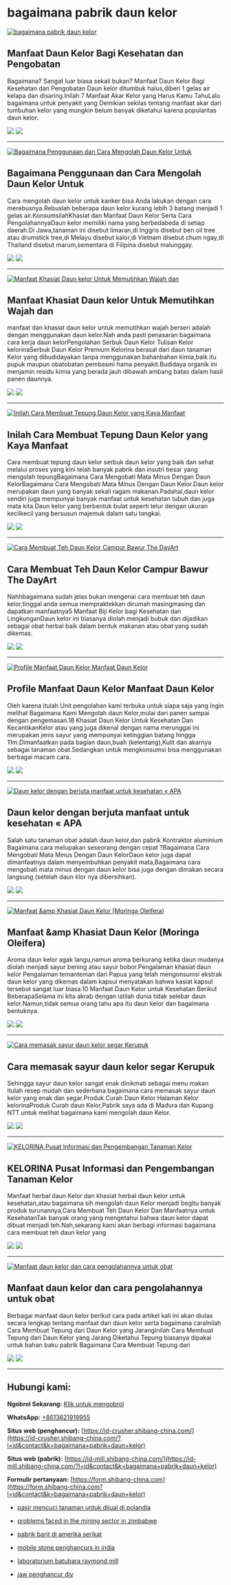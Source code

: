 # bagaimana pabrik daun kelor

<a href="https://swt.shibang-china.com/?l=id&img&k=bagaimana+pabrik+daun+kelor" target="_blank">![bagaimana pabrik daun kelor](http://static.shibang-china.com/all-800x300/161.jpg)</a>

## Manfaat Daun Kelor Bagi Kesehatan dan Pengobatan
Bagaimana? Sangat luar biasa sekali bukan? Manfaat Daun Kelor Bagi Kesehatan dan Pengobatan Daun kelor ditumbuk halus,diberi 1 gelas air kelapa dan disaring.Inilah 7 Manfaat Akar Kelor yang Harus Kamu TahuLalu bagaimana untuk penyakit yang Demikian sekilas tentang manfaat akar dari tumbuhan kelor yang mungkin belum banyak diketahui karena popularitas daun kelor.


<a href="https://whatsapp.shibangsoft.com/WhatsApp.php" target="_blank" title="WhatsApp">![](http://static.shibang-china.com/icon/whatsapp.png)</a> <a href="https://swt.shibang-china.com/?l=id&icon&k=bagaimana+pabrik+daun+kelor" target="_blank">![](http://static.shibang-china.com/icon/chat-id.png)</a>

---

<a href="https://swt.shibang-china.com/?l=id&img&k=bagaimana+pabrik+daun+kelor" target="_blank">![Bagaimana Penggunaan dan Cara Mengolah Daun Kelor Untuk](http://static.shibang-china.com/all-800x300/271.jpg)</a>

## Bagaimana Penggunaan dan Cara Mengolah Daun Kelor Untuk
Cara mengolah daun kelor untuk kanker bisa Anda lakukan dengan cara merebusnya.Rebuslah beberapa daun kelor kurang lebih 3 batang menjadi 1 gelas air.KonsumsilahKhasiat dan Manfaat Daun Kelor Serta Cara PengolahannyaDaun kelor memiliki nama yang berbedabeda di setiap daerah.Di Jawa,tanaman ini disebut limaran,di Inggris disebut ben oil tree atau drumstick tree,di Melayu disebut kalor,di Vietnam disebut chum ngay,di Thailand disebut marum,sementara di Filipina disebut malunggay.


<a href="https://whatsapp.shibangsoft.com/WhatsApp.php" target="_blank" title="WhatsApp">![](http://static.shibang-china.com/icon/whatsapp.png)</a> <a href="https://swt.shibang-china.com/?l=id&icon&k=bagaimana+pabrik+daun+kelor" target="_blank">![](http://static.shibang-china.com/icon/chat-id.png)</a>

---

<a href="https://swt.shibang-china.com/?l=id&img&k=bagaimana+pabrik+daun+kelor" target="_blank">![Manfaat Khasiat Daun kelor Untuk Memutihkan Wajah dan](http://static.shibang-china.com/all-800x300/924.jpg)</a>

## Manfaat Khasiat Daun kelor Untuk Memutihkan Wajah dan
manfaat dan khasiat daun kelor untuk memutihkan wajah berseri adalah dengan menggunakan daun kelor.Nah anda pasti penasaran bagaimana cara kerja daun kelorPengolahan Serbuk Daun Kelor Tulisan Kelor kelorinaSerbuk Daun Kelor Premium Kelorina berasal dari daun tanaman Kelor yang dibudidayakan tanpa menggunakan bahanbahan kimia,baik itu pupuk maupun obatobatan pembasmi hama penyakit.Budidaya organik ini menjamin residu kimia yang berada jauh dibawah ambang batas dalam hasil panen daunnya.


<a href="https://whatsapp.shibangsoft.com/WhatsApp.php" target="_blank" title="WhatsApp">![](http://static.shibang-china.com/icon/whatsapp.png)</a> <a href="https://swt.shibang-china.com/?l=id&icon&k=bagaimana+pabrik+daun+kelor" target="_blank">![](http://static.shibang-china.com/icon/chat-id.png)</a>

---

<a href="https://swt.shibang-china.com/?l=id&img&k=bagaimana+pabrik+daun+kelor" target="_blank">![Inilah Cara Membuat Tepung Daun Kelor yang Kaya Manfaat](http://static.shibang-china.com/all-800x300/515.jpg)</a>

## Inilah Cara Membuat Tepung Daun Kelor yang Kaya Manfaat
Cara membuat tepung daun kelor serbuk daun kelor yang baik dan sehat melalui proses yang kini telah banyak pabrik dan insutri besar yang mengolah tepungBagaimana Cara Mengobati Mata Minus Dengan Daun KelorBagaimana Cara Mengobati Mata Minus Dengan Daun Kelor.Daun kelor merupakan daun yang banyak sekali ragam makanan.Padahal,daun kelor sendiri juga mempunyai banyak manfaat untuk kesehatan tubuh dan juga mata kita.Daun kelor yang berbentuk bulat seperti telur dengan ukuran kecilkecil yang bersusun majemuk dalam satu tangkai.


<a href="https://whatsapp.shibangsoft.com/WhatsApp.php" target="_blank" title="WhatsApp">![](http://static.shibang-china.com/icon/whatsapp.png)</a> <a href="https://swt.shibang-china.com/?l=id&icon&k=bagaimana+pabrik+daun+kelor" target="_blank">![](http://static.shibang-china.com/icon/chat-id.png)</a>

---

<a href="https://swt.shibang-china.com/?l=id&img&k=bagaimana+pabrik+daun+kelor" target="_blank">![Cara Membuat Teh Daun Kelor Campur Bawur The DayArt](http://static.shibang-china.com/all-800x300/614.jpg)</a>

## Cara Membuat Teh Daun Kelor Campur Bawur The DayArt
Nahhbagaimana sudah jelas bukan mengenai cara membuat teh daun kelor,tinggal anda semua mempraktekkan dirumah masingmasing dan dapatkan manfaatnya5 Manfaat Biji Kelor bagi Kesehatan dan LingkunganDaun kelor ini biasanya diolah menjadi bubuk dan dijadikan sebagai obat herbal baik dalam bentuk makanan atau obat yang sudah dikemas.


<a href="https://whatsapp.shibangsoft.com/WhatsApp.php" target="_blank" title="WhatsApp">![](http://static.shibang-china.com/icon/whatsapp.png)</a> <a href="https://swt.shibang-china.com/?l=id&icon&k=bagaimana+pabrik+daun+kelor" target="_blank">![](http://static.shibang-china.com/icon/chat-id.png)</a>

---

<a href="https://swt.shibang-china.com/?l=id&img&k=bagaimana+pabrik+daun+kelor" target="_blank">![Profile Manfaat Daun Kelor Manfaat Daun Kelor](http://static.shibang-china.com/all-800x300/306.jpg)</a>

## Profile Manfaat Daun Kelor Manfaat Daun Kelor
Oleh karena itulah Unit pengolahan kami terbuka untuk siapa saja yang ingin melihat Bagaimana Kami Mengolah daun Kelor,mulai dari panen sampai dengan pengemasan.18 Khasiat Daun Kelor Untuk Kesehatan Dan KecantikanKelor atau yang juga dikenal dengan nama merunggai ini merupakan jenis sayur yang mempunyai ketinggian batang hingga 11m.Dimanfaatkan pada bagian daun,buah (kelentang),Kulit dan akarnya sebagai tanaman obat.Sedangkan untuk mengkonsumsi bisa menggunakan berbagai macam cara.


<a href="https://whatsapp.shibangsoft.com/WhatsApp.php" target="_blank" title="WhatsApp">![](http://static.shibang-china.com/icon/whatsapp.png)</a> <a href="https://swt.shibang-china.com/?l=id&icon&k=bagaimana+pabrik+daun+kelor" target="_blank">![](http://static.shibang-china.com/icon/chat-id.png)</a>

---

<a href="https://swt.shibang-china.com/?l=id&img&k=bagaimana+pabrik+daun+kelor" target="_blank">![Daun kelor dengan berjuta manfaat untuk kesehatan « APA](http://static.shibang-china.com/all-800x300/575.jpg)</a>

## Daun kelor dengan berjuta manfaat untuk kesehatan « APA
Salah satu tanaman obat adalah daun kelor,dan pabrik Kontraktor aluminium Bagaimana cara melupakan seseorang dengan cepat ?Bagaimana Cara Mengobati Mata Minus Dengan Daun KelorDaun kelor juga dapat dimanfaatnya dalam menyembuhkan penyakit mata,Bagaimana cara mengobati mata minus dengan daun kelor bisa juga dengan dimakan secara langsung (setelah daun klor nya dibersihkan).


<a href="https://whatsapp.shibangsoft.com/WhatsApp.php" target="_blank" title="WhatsApp">![](http://static.shibang-china.com/icon/whatsapp.png)</a> <a href="https://swt.shibang-china.com/?l=id&icon&k=bagaimana+pabrik+daun+kelor" target="_blank">![](http://static.shibang-china.com/icon/chat-id.png)</a>

---

<a href="https://swt.shibang-china.com/?l=id&img&k=bagaimana+pabrik+daun+kelor" target="_blank">![Manfaat &amp Khasiat Daun Kelor (Moringa Oleifera)](http://static.shibang-china.com/all-800x300/635.jpg)</a>

## Manfaat &amp Khasiat Daun Kelor (Moringa Oleifera)
Aroma daun kelor agak langu,namun aroma berkurang ketika daun mudanya diolah menjadi sayur bening atau sayur bobor.Pengalaman khasiat daun kelor Pengalaman temanteman dari Papua yang telah mengonsumsi ekstrak daun kelor yang dikemas dalam kapsul menyatakan bahwa kasiat kapsul tersebut sangat luar biasa.10 Manfaat Daun Kelor untuk Kesehatan Berikut BeberapaSelama ini kita akrab dengan istilah dunia tidak selebar daun kelor.Namun,tidak semua orang tahu apa itu daun kelor dan bagaimana bentuknya.


<a href="https://whatsapp.shibangsoft.com/WhatsApp.php" target="_blank" title="WhatsApp">![](http://static.shibang-china.com/icon/whatsapp.png)</a> <a href="https://swt.shibang-china.com/?l=id&icon&k=bagaimana+pabrik+daun+kelor" target="_blank">![](http://static.shibang-china.com/icon/chat-id.png)</a>

---

<a href="https://swt.shibang-china.com/?l=id&img&k=bagaimana+pabrik+daun+kelor" target="_blank">![Cara memasak sayur daun kelor segar Kerupuk](http://static.shibang-china.com/all-800x300/754.jpg)</a>

## Cara memasak sayur daun kelor segar Kerupuk
Sehingga sayur daun kelor sangat enak dinikmati sebagai menu makan Itulah resep mudah dan sederhana bagaimana cara memasak sayur daun kelor yang enak dan segar.Produk Curah Daun Kelor Halaman Kelor kelorinaProduk Curah daun Kelor,Pabrik saya ada di Madura dan Kupang NTT.untuk melihat bagaimana kami mengolah daun Kelor.


<a href="https://whatsapp.shibangsoft.com/WhatsApp.php" target="_blank" title="WhatsApp">![](http://static.shibang-china.com/icon/whatsapp.png)</a> <a href="https://swt.shibang-china.com/?l=id&icon&k=bagaimana+pabrik+daun+kelor" target="_blank">![](http://static.shibang-china.com/icon/chat-id.png)</a>

---

<a href="https://swt.shibang-china.com/?l=id&img&k=bagaimana+pabrik+daun+kelor" target="_blank">![KELORINA Pusat Informasi dan Pengembangan Tanaman Kelor](http://static.shibang-china.com/all-800x300/1147.jpg)</a>

## KELORINA Pusat Informasi dan Pengembangan Tanaman Kelor
Manfaat herbal daun Kelor dan khasiat herbal daun kelor untuk kesehatan,atau bagaimana sih mengolah daun Kelor menjadi begitu banyak produk turunannya,Cara Membuat Teh Daun Kelor Dan Manfaatnya untuk KesehatanTak banyak orang yang mengetahui bahwa daun kelor dapat dibuat menjadi teh.Nah,sekarang kami akan berbagi informasi bagaimana cara membuat teh daun kelor yang


<a href="https://whatsapp.shibangsoft.com/WhatsApp.php" target="_blank" title="WhatsApp">![](http://static.shibang-china.com/icon/whatsapp.png)</a> <a href="https://swt.shibang-china.com/?l=id&icon&k=bagaimana+pabrik+daun+kelor" target="_blank">![](http://static.shibang-china.com/icon/chat-id.png)</a>

---

<a href="https://swt.shibang-china.com/?l=id&img&k=bagaimana+pabrik+daun+kelor" target="_blank">![Manfaat daun kelor dan cara pengolahannya untuk obat](http://static.shibang-china.com/all-800x300/841.jpg)</a>

## Manfaat daun kelor dan cara pengolahannya untuk obat
Berbagai manfaat daun kelor berikut cara pada artikel kali ini akan diulas secara lengkap tentang manfaat dari daun kelor serta bagaimana caraInilah Cara Membuat Tepung dari Daun Kelor yang JarangInilah Cara Membuat Tepung dari Daun Kelor yang Jarang Diketahui Tepung biasanya dipakai untuk bahan baku pabrik Bagaimana Cara Membuat Tepung dari


<a href="https://whatsapp.shibangsoft.com/WhatsApp.php" target="_blank" title="WhatsApp">![](http://static.shibang-china.com/icon/whatsapp.png)</a> <a href="https://swt.shibang-china.com/?l=id&icon&k=bagaimana+pabrik+daun+kelor" target="_blank">![](http://static.shibang-china.com/icon/chat-id.png)</a>

---
## Hubungi kami:

**Ngobrol Sekarang:** [Klik untuk mengobrol](https://swt.shibang-china.com?l=id&contact&k=bagaimana+pabrik+daun+kelor)

**WhatsApp:**  [+8613621919955](https://whatsapp.shibangsoft.com/WhatsApp.php)

**Situs web (penghancur):** [https://id-crusher.shibang-china.com/](https://id-crusher.shibang-china.com/?l=id&contact&k=bagaimana+pabrik+daun+kelor)

**Situs web (pabrik):** [https://id-mill.shibang-china.com/](https://id-mill.shibang-china.com/?l=id&contact&k=bagaimana+pabrik+daun+kelor)

**Formulir pertanyaan:** [https://form.shibang-china.com](https://form.shibang-china.com?l=id&contact&k=bagaimana+pabrik+daun+kelor)

* [pasir mencuci tanaman untuk dijual di polandia](../40/pasir%20mencuci%20tanaman%20untuk%20dijual%20di%20polandia.md)

* [problems faced in the mining sector in zimbabwe](../39/problems%20faced%20in%20the%20mining%20sector%20in%20zimbabwe.md)

* [pabrik barit di amerika serikat](../37/pabrik%20barit%20di%20amerika%20serikat.md)

* [mobile stone penghancurs in india](../31/mobile%20stone%20penghancurs%20in%20india.md)

* [laboratorium batubara raymond mill](../39/laboratorium%20batubara%20raymond%20mill.md)

* [jaw penghancur diy](../39/jaw%20penghancur%20diy.md)